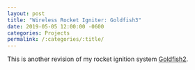 ```yaml
---
layout: post
title: "Wireless Rocket Igniter: Goldfish3"
date: 2019-05-05 12:00:00 -0600
categories: Projects
permalink: /:categories/:title/
---
```


This is another revision of my rocket ignition system [Goldfish2](projects/remote_igniter_v2).